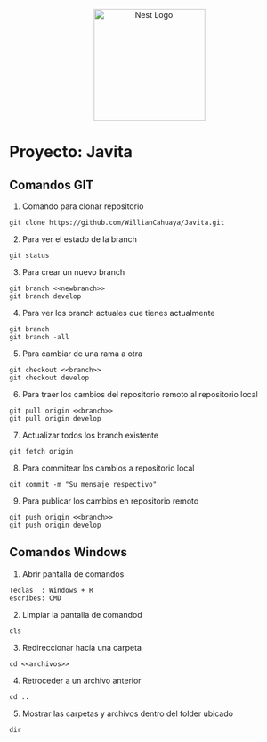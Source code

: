 <p align="center">
    <a href="hhtp://nestjs.com/" target="blank">
        <img src="https://nestjs.com/img/logo-small.svg" width="200" alt="Nest Logo">
    </a>
</p>

# Proyecto: Javita

## Comandos GIT

1. Comando para clonar repositorio
```
git clone https://github.com/WillianCahuaya/Javita.git
```
2. Para ver el estado de la branch
```
git status
```
3. Para crear un nuevo branch
```
git branch <<newbranch>>
git branch develop
```
4. Para ver los branch actuales que tienes actualmente
```
git branch
git branch -all
```
5. Para cambiar de una rama a otra
```
git checkout <<branch>>
git checkout develop
```
6. Para traer los cambios del repositorio remoto al repositorio local
```
git pull origin <<branch>>
git pull origin develop
```
7. Actualizar todos los branch existente
```
git fetch origin
```
8. Para commitear los cambios a repositorio local
```
git commit -m "Su mensaje respectivo"
```
9. Para publicar los cambios en repositorio remoto
```
git push origin <<branch>>
git push origin develop
```

## Comandos Windows

1. Abrir pantalla de comandos
```
Teclas  : Windows + R
escribes: CMD
```
2. Limpiar la pantalla de comandod
```
cls
```
3. Redireccionar hacia una carpeta
```
cd <<archivos>>
```
4. Retroceder a un archivo anterior
```
cd ..
```
5. Mostrar las carpetas y archivos dentro del folder ubicado
```
dir
```
